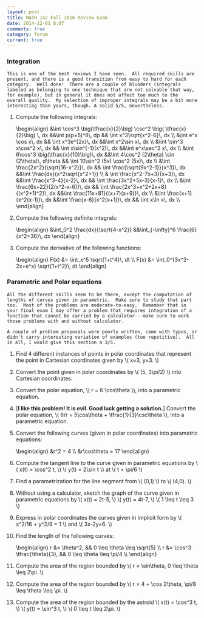 ```yaml
---
layout: post
title: MATH 142 Fall 2016 Review Exam
date: 2014-12-01 8:07
comments: true
category: forum
current: true
---
```


<div class="well">
	<h3>Integration</h3>

	This is one of the best reviews I have seen.  All required skills are present, and there is a good transition from easy to hard for each category.  Well done!  There are a couple of blunders (integrals labeled as belonging to one technique that are not solvable that way, for example), but in general it does not affect too much to the overall quality.  My selection of improper integrals may be a bit more interesting than yours, though. A solid 5/5, nevertheless.
</div>

1. Compute the following integrals:
	<div>
		\begin{align}
		&\int \cos^3 \big(\tfrac{x}{2}\big) \csc^2 \big( \tfrac{x}{2}\big) \, dx &&\int p(p+5)^8\, dp && \int x^3\sqrt{x^2-6}\, dx \\
		&\int e^x \cos x\, dx && \int x^3e^{2x}\, dx &&\int x^2\sin x\, dx \\
		&\int \sin^3 x\cos^2 x\, dx && \int x\sin^{-1}(x^2)\, dx &&\int e^x\sec^2 x\, dx \\
		&\int 6\cos^3 \big(\tfrac{x}{10}\big)\, dx &&\int 4\cos^2 (2\theta) \sin (2\theta)\, d\theta && \int 10\sin^2 (5x) \cos^2 (5x)\, dx \\
		&\int \frac{2x^2}{\sqrt{16-x^2}}\, dx && \int \frac{\sqrt{9x^2-1}}{x^3}\, dx &&\int \frac{dx}{x^2\sqrt{x^2+1}} \\
		& \int \frac{x^2-7x+3}{x+3}\, dx &&\int \frac{x^3-4}{x-2}\, dx && \int \frac{3x^2+5x-3}{x-1}\, dx \\
		&\int \frac{6x+22}{2(x^2-x-6)}\, dx && \int \frac{2x^3+x^2+2x+8}{(x^2+1)^2}\, dx &&\int \frac{11x+81}{(x+7)(x+9)}\, dx \\
		&\int \frac{x+1}{x^2(x-1)}\, dx &&\int \frac{x-6}{x^2(x+1)}\, dx && \int x\ln x\, dx \\
		\end{align}
	</div>	

2. Compute the following definite integrals:
	<div>
		\begin{align}
		&\int_0^2 \frac{dx}{\sqrt{4-x^2}} &&\int_{-\infty}^6 \frac{6}{x^2+36}\, dx
		\end{align}
	</div>

3. Compute the derivative of the following functions:
	<div>
		\begin{align}
		F(x) &= \int_x^5 \sqrt{1+t^4}\, dt \\
		F(x) &= \int_0^{3x^2-2x+e^x} \sqrt{1+t^2}\, dt
		\end{align}
	</div>

<div class="well">
	<h3>Parametric and Polar equations</h3>

	All the different skills seem to be there, except the computation of lengths of curves given in parametric.  Make sure to study that part too.  Most of the problems are moderate-to-easy.  Remember that in your final exam I may offer a problem that requires integration of a function that cannot be carried by a calculator---make sure to work those problems with and without calculator.

	A couple of problem proposals were poorly written, came with typos, or didn't carry interesting variation of examples (too repetitive).  All in all, I would give this section a 3/5.
</div>

1. Find 4 different instances of points in polar coordinates that represent the point in Cartesian coordinates given by <span>\\( x=3, y=3. \\)</span>

2. Convert the point given in polar coordinates by <span>\\( (5, 3\pi/2) \\)</span> into Cartesian coordinates.

3. Convert the polar equation, <span>\\( r = 6 \cos\theta \\)</span>, into a parametric equation.

4. [<strong>I like this problem!  It is evil.  Good luck getting a solution.</strong>] Convert the polar equation, <span>\\( 6/r = 5\cos\theta + \tfrac{1}{3}\csc\theta \\)</span>, into a parametric equation. 


5. Convert the following curves (given in polar coordinates) into parametric equations:
	<div>
		\begin{align}
		&r^2 = 4 \\
		&r\cos\theta = 17
		\end{align}
	</div>

5. Compute the tangent line to the curve given in parametric equations by <span>\\( x(t) = \cos^2 t, \\)</span> <span>\\( y(t) = 2\sin t \\)</span> at <span>\\( t = \pi/6 \\)</span>

4. Find a parametrization for the line segment from <span>\\( (0,1) \\)</span> to <span>\\( (4,0). \\)</span>

5. Without using a calculator, sketch the graph of the curve given in parametric equations by <span>\\( x(t) = 2t-5, \\)</span> <span>\\( y(t) = 4t-7, \\)</span>  <span>\\( 1 \leq t \leq 3 \\)</span>

6. Express in polar coordinates the curves given in implicit form by <span>\\( x^2/16 + y^2/9 = 1 \\)<span> and <span>\\( 3x-2y=6. \\)<span>

7. Find the length of the following curves:
	<div>
		\begin{align}
		r &= \theta^2, && 0 \leq \theta \leq \sqrt{5} \\
		r &= \cos^3 \tfrac{\theta}{3}, && 0 \leq \theta \leq \pi/4 \\
		\end{align}
	</div>	

8. Compute the area of the region bounded by <span>\\( r = \sin\theta,  0 \leq \theta \leq 2\pi. \\)</span>

10. Compute the area of the region bounded by <span>\\( r = 4 + \cos 2\theta, \pi/8 \leq \theta \leq \pi. \\)<span>

11. Compute the area of the region bounded by the astroid <span>\\( x(t) = \cos^3 t, \\)</span> <span>\\( y(t) = \sin^3 t, \\)<span> <span>\\( 0 \leq t \leq 2\pi. \\)</span>

